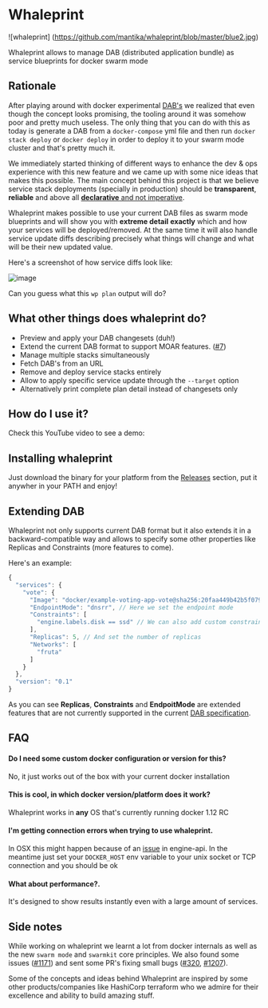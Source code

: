 # Whaleprint

![whaleprint] (https://github.com/mantika/whaleprint/blob/master/blue2.jpg)

Whaleprint allows to manage DAB (distributed application bundle) as service blueprints for docker swarm mode


## Rationale

After playing around with docker experimental [DAB's](https://github.com/docker/docker/blob/master/experimental/docker-stacks-and-bundles.md) we realized
that even though the concept looks promising, the tooling around it was somehow poor and pretty much useless. The only thing that you can do with this as today is 
generate a DAB from a `docker-compose` yml file and then run `docker stack deploy` or `docker deploy` in order to deploy it to your swarm mode cluster and that's pretty much it. 

We immediately started thinking of different ways to enhance the dev & ops experience with this new feature and we came up with some nice ideas that makes this possible.
The main concept behind this project is that we believe service stack deployments (specially in production) should be __transparent__, __reliable__ and above all [__declarative__ and not imperative](https://en.wikipedia.org/wiki/Declarative_programming#Definition).  

Whaleprint makes possible to use your current DAB files as swarm mode blueprints and will show you with __extreme detail__  __exactly__ which and how your services will be deployed/removed. 
At the same time it will also handle service update diffs describing precisely what things will change and what will be their new updated value.

Here's a screenshot of how service diffs look like:

![image](https://cloud.githubusercontent.com/assets/1578458/16891549/eb355f4e-4ad1-11e6-83e5-a977f85bc26d.png)


Can you guess what this `wp plan` output will do?


## What other things does whaleprint do?


- Preview and apply your DAB changesets (duh!)
- Extend the current DAB format to support MOAR features. ([#7](https://github.com/mantika/whaleprint/issues/7))
- Manage multiple stacks simultaneously
- Fetch  DAB's from an URL
- Remove and deploy service stacks entirely
- Allow to apply specific service update through the `--target` option
- Alternatively print complete plan detail instead of changesets only


## How do I use it?

Check this YouTube video to see a demo: 


## Installing whaleprint

Just download the binary for your platform from the [Releases](https://github.com/mantika/whaleprint/releases) section, put it anywher in your PATH and enjoy!

## Extending DAB

Whaleprint not only supports current DAB format but it also extends it in a backward-compatible way and allows to specify some other properties like 
Replicas and Constraints (more features to come).

Here's an example:

```javascript
{
  "services": {
    "vote": {
      "Image": "docker/example-voting-app-vote@sha256:20faa449b42b5f0797b1b1a3028a2dd7ac0ece00b0d100b19e6dff4d1a0af2e3",
      "EndpointMode": "dnsrr", // Here we set the endpoint mode
      "Constraints": [
        "engine.labels.disk == ssd" // We can also add custom constraints
      ],
      "Replicas": 5, // And set the number of replicas
      "Networks": [
        "fruta"
      ]
    }
  },
  "version": "0.1"
}
```

As you can see **Replicas**, **Constraints** and **EndpoitMode** are extended features that are not currently supported in the current [DAB specification](https://github.com/docker/docker/blob/master/experimental/docker-stacks-and-bundles.md).

## FAQ

#### Do I need some custom docker configuration or version for this?

No, it just works out of the box with your current docker installation

#### This is cool, in which docker version/platform does it work?

Whaleprint works in __any__ OS that's currently running docker 1.12 RC 

#### I'm getting connection errors when trying to use whaleprint. 

In OSX this might happen because of an [issue](https://github.com/docker/engine-api/pull/320) in engine-api.
In the meantime just set your `DOCKER_HOST` env variable to your unix socket or TCP connection and you should be ok

#### What about performance?.

It's designed to show results instantly even with a large amount of services. 


## Side notes

While working on whaleprint we learnt a lot from docker internals as well as the new `swarm mode` and `swarmkit` core principles. We also found some issues
([#1171](https://github.com/docker/swarmkit/issues/1171)) and sent some PR's fixing small bugs ([#320](https://github.com/docker/engine-api/pull/320), [#1207](https://github.com/docker/swarmkit/pull/1207)).

Some of the concepts and ideas behind Whaleprint are inspired by some other products/companies like HashiCorp terraform who we admire for their excellence and ability to build amazing stuff.
